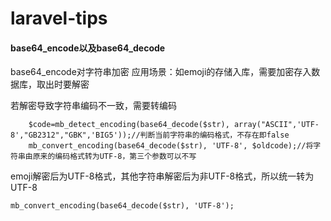 # laravel-tips

#### base64_encode以及base64_decode
base64_encode对字符串加密
应用场景：如emoji的存储入库，需要加密存入数据库，取出时要解密

若解密导致字符串编码不一致，需要转编码
```
	$code=mb_detect_encoding(base64_decode($str), array("ASCII",'UTF-8',"GB2312","GBK",'BIG5'));//判断当前字符串的编码格式，不存在即false
	mb_convert_encoding(base64_decode($str), 'UTF-8', $oldcode);//将字符串由原来的编码格式转为UTF-8，第三个参数可以不写
```
 emoji解密后为UTF-8格式，其他字符串解密后为非UTF-8格式，所以统一转为UTF-8   
```
mb_convert_encoding(base64_decode($str), 'UTF-8');
```
